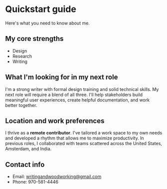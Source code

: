 # Quickstart guide
Here's what you need to know about me.

## My core strengths

- Design
- Research
- Writing

## What I'm looking for in my next role
I'm a strong writer with formal design training and solid technical skills. My next role will require a blend of all three. I'll help stakeholders build meaningful user experiences, create helpful documentation, and work better together.

## Location and work preferences
I thrive as a **remote contributor**. I've tailored a work space to my own needs and developed a rhythm that allows me to maximize productivity. In previous roles, I collaborated with teams scattered across the United States, Amsterdam, and India.

## Contact info
- Email: writingandwoodworking@gmail.com
- Phone: 970-581-4446